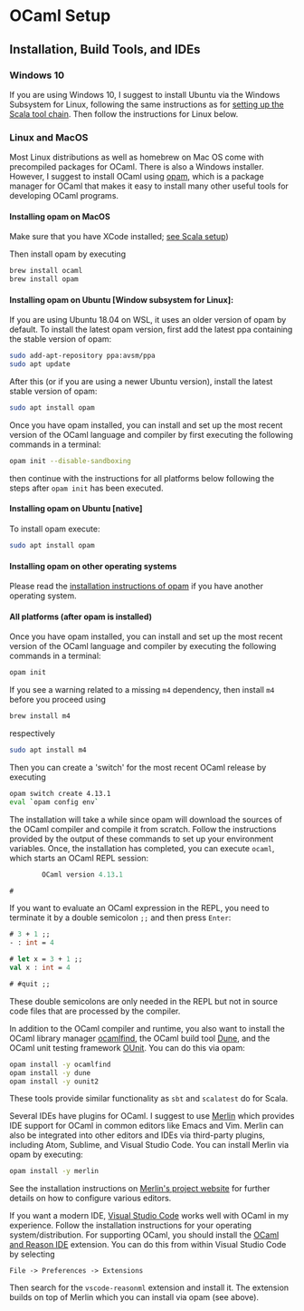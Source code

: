 # OCaml Setup

## Installation, Build Tools, and IDEs

### Windows 10

If you are using Windows 10, I suggest to install Ubuntu via the
Windows Subsystem for Linux, following the same instructions as for
[setting up the Scala tool
chain](https://github.com/nyu-pl-fa22/scala-in-class-code). Then
follow the instructions for Linux below.

### Linux and MacOS

Most Linux distributions as well as homebrew on Mac OS come with
precompiled packages for OCaml. There is also a Windows
installer. However, I suggest to install OCaml
using [opam](https://opam.ocaml.org/), which is a package manager for
OCaml that makes it easy to install many other useful tools for
developing OCaml programs. 

#### Installing opam on MacOS

Make sure that you have XCode installed; [see Scala setup](https://github.com/nyu-pl-fa22/scala-in-class-code#xcode-osx-only))

Then install opam by executing

```bash
brew install ocaml
brew install opam
```

#### Installing opam on Ubuntu [Window subsystem for Linux]:

If you are using Ubuntu 18.04 on WSL, it uses an older version of opam by default. To
install the latest opam version, first add the latest ppa containing the
stable version of opam:

```bash
sudo add-apt-repository ppa:avsm/ppa
sudo apt update
```
After this (or if you are using a newer Ubuntu version), install the latest stable version of opam:

```bash
sudo apt install opam
```

Once you have opam installed, you can install and set up the most
recent version of the OCaml language and compiler by first executing the
following commands in a terminal:

```bash
opam init --disable-sandboxing
```

then continue with the instructions for all platforms below following the steps after `opam init` has been executed.

#### Installing opam on Ubuntu [native]

To install opam execute:

```bash
sudo apt install opam
```

#### Installing opam on other operating systems

Please read the [installation instructions of
opam](https://opam.ocaml.org/doc/Install.html) if you have another
operating system.

#### All platforms (after opam is installed)

Once you have opam installed, you can install and set up the most
recent version of the OCaml language and compiler by executing the
following commands in a terminal:

```bash
opam init
```

If you see a warning related to a missing `m4` dependency, then
install `m4` before you proceed using

```bash
brew install m4
```

respectively

```bash
sudo apt install m4
```

Then you can create a 'switch' for the most recent OCaml release by executing

```bash
opam switch create 4.13.1
eval `opam config env`
```

The installation will take a while since opam will download the
sources of the OCaml compiler and compile it from scratch. Follow
the instructions provided by the output of these commands to set up your
environment variables. Once, the installation has completed, you can
execute `ocaml`, which starts an OCaml REPL session:

```ocaml
        OCaml version 4.13.1

#
```

If you want to evaluate an OCaml expression in the REPL, you need to
terminate it by a double semicolon `;;` and then press `Enter`:

```ocaml
# 3 + 1 ;;
- : int = 4

# let x = 3 + 1 ;;
val x : int = 4

# #quit ;;
```

These double semicolons are only needed in the REPL but not in source
code files that are processed by the compiler.

In addition to the OCaml compiler and runtime, you also want to
install the OCaml library manager
[ocamlfind](http://projects.camlcity.org/projects/findlib.html), the
OCaml build tool [Dune](https://github.com/ocaml/dune),
and the OCaml unit testing framework
[OUnit](http://ounit.forge.ocamlcore.org/). You can do this via opam:

```bash
opam install -y ocamlfind
opam install -y dune
opam install -y ounit2
```

These tools provide similar functionality as `sbt` and `scalatest`
do for Scala.

Several IDEs have plugins for OCaml. I suggest to use
[Merlin](https://github.com/ocaml/merlin) which provides IDE support
for OCaml in common editors like Emacs and Vim. Merlin can also be
integrated into other editors and IDEs via third-party plugins,
including Atom, Sublime, and Visual Studio Code. You can install Merlin
via opam by executing:

```bash
opam install -y merlin
```

See the installation instructions on [Merlin's project
website](https://github.com/ocaml/merlin) for further details on how
to configure various editors.

If you want a modern IDE, [Visual Studio
Code](https://code.visualstudio.com/) works well with OCaml in my
experience. Follow the installation instructions for your operating
system/distribution. For supporting OCaml, you should install the
[OCaml and Reason
IDE](https://marketplace.visualstudio.com/items?itemName=freebroccolo.reasonml)
extension. You can do this from within Visual Studio Code by selecting

```
File -> Preferences -> Extensions
```

Then search for the `vscode-reasonml` extension and install it. The
extension builds on top of Merlin which you can install via opam (see
above).

